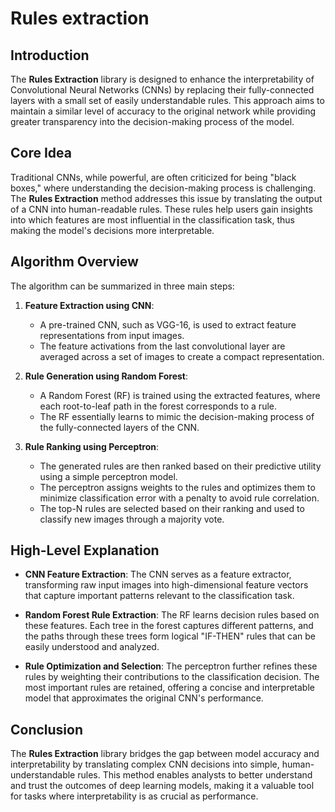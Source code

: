 # Rules extraction

## Introduction

The **Rules Extraction** library is designed to enhance the interpretability of Convolutional Neural Networks (CNNs) by replacing their fully-connected layers with a small set of easily understandable rules. This approach aims to maintain a similar level of accuracy to the original network while providing greater transparency into the decision-making process of the model.

## Core Idea

Traditional CNNs, while powerful, are often criticized for being "black boxes," where understanding the decision-making process is challenging. The **Rules Extraction** method addresses this issue by translating the output of a CNN into human-readable rules. These rules help users gain insights into which features are most influential in the classification task, thus making the model's decisions more interpretable.

## Algorithm Overview

The algorithm can be summarized in three main steps:

1. **Feature Extraction using CNN**:
   - A pre-trained CNN, such as VGG-16, is used to extract feature representations from input images.
   - The feature activations from the last convolutional layer are averaged across a set of images to create a compact representation.

2. **Rule Generation using Random Forest**:
   - A Random Forest (RF) is trained using the extracted features, where each root-to-leaf path in the forest corresponds to a rule.
   - The RF essentially learns to mimic the decision-making process of the fully-connected layers of the CNN.

3. **Rule Ranking using Perceptron**:
   - The generated rules are then ranked based on their predictive utility using a simple perceptron model.
   - The perceptron assigns weights to the rules and optimizes them to minimize classification error with a penalty to avoid rule correlation.
   - The top-N rules are selected based on their ranking and used to classify new images through a majority vote.

## High-Level Explanation

- **CNN Feature Extraction**: The CNN serves as a feature extractor, transforming raw input images into high-dimensional feature vectors that capture important patterns relevant to the classification task.
  
- **Random Forest Rule Extraction**: The RF learns decision rules based on these features. Each tree in the forest captures different patterns, and the paths through these trees form logical "IF-THEN" rules that can be easily understood and analyzed.

- **Rule Optimization and Selection**: The perceptron further refines these rules by weighting their contributions to the classification decision. The most important rules are retained, offering a concise and interpretable model that approximates the original CNN's performance.

## Conclusion

The **Rules Extraction** library bridges the gap between model accuracy and interpretability by translating complex CNN decisions into simple, human-understandable rules. This method enables analysts to better understand and trust the outcomes of deep learning models, making it a valuable tool for tasks where interpretability is as crucial as performance.